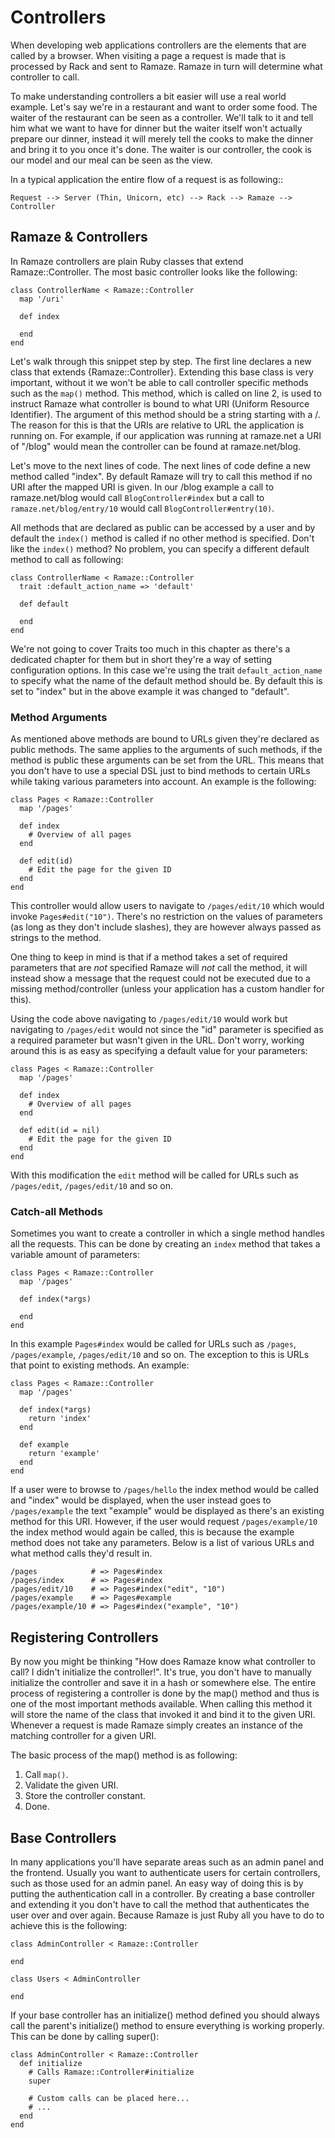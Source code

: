 # Controllers

When developing web applications controllers are the elements that are called
by a browser. When visiting a page a request is made that is processed by Rack
and sent to Ramaze. Ramaze in turn will determine what controller to call.

To make understanding controllers a bit easier will use a real world example.
Let's say we're in a restaurant and want to order some food. The waiter of the
restaurant can be seen as a controller. We'll talk to it and tell him what we
want to have for dinner but the waiter itself won't actually prepare our dinner,
instead it will merely tell the cooks to make the dinner and bring it to you once
it's done. The waiter is our controller, the cook is our model and our meal can
be seen as the view.

In a typical application the entire flow of a request is as following::

    Request --> Server (Thin, Unicorn, etc) --> Rack --> Ramaze --> Controller

## Ramaze & Controllers

In Ramaze controllers are plain Ruby classes that extend Ramaze::Controller. The
most basic controller looks like the following:

    class ControllerName < Ramaze::Controller
      map '/uri'

      def index

      end
    end

Let's walk through this snippet step by step. The first line declares a new
class that extends {Ramaze::Controller}. Extending this base class is very
important, without it we won't be able to call controller specific methods such
as the `map()` method. This method, which is called on line 2, is used to instruct
Ramaze what controller is bound to what URI (Uniform Resource Identifier). The
argument of this method should be a string starting with a /. The reason for
this is that the URIs are relative to URL the application is running on. For
example, if our application was running at ramaze.net a URI of "/blog" would
mean the controller can be found at ramaze.net/blog.

Let's move to the next lines of code. The next lines of code define a new method
called "index". By default Ramaze will try to call this method if no URI after
the mapped URI is given. In our /blog example a call to ramaze.net/blog would
call `BlogController#index` but a call to `ramaze.net/blog/entry/10` would call
`BlogController#entry(10)`.

All methods that are declared as public can be accessed by a user and by default
the `index()` method is called if no other method is specified. Don't like the
`index()` method? No problem, you can specify a different default method to call
as following:

    class ControllerName < Ramaze::Controller
      trait :default_action_name => 'default'

      def default

      end
    end

We're not going to cover Traits too much in this chapter as there's a dedicated
chapter for them but in short they're a way of setting configuration options. In
this case we're using the trait `default_action_name` to specify what the name
of the default method should be. By default this is set to "index" but in the
above example it was changed to "default".

### Method Arguments

As mentioned above methods are bound to URLs given they're declared as public
methods. The same applies to the arguments of such methods, if the method is
public these arguments can be set from the URL. This means that you don't have
to use a special DSL just to bind methods to certain URLs while taking various
parameters into account. An example is the following:

    class Pages < Ramaze::Controller
      map '/pages'

      def index
        # Overview of all pages
      end

      def edit(id)
        # Edit the page for the given ID
      end
    end

This controller would allow users to navigate to `/pages/edit/10` which would
invoke `Pages#edit("10")`. There's no restriction on the values of parameters
(as long as they don't include slashes), they are however always passed as
strings to the method.

One thing to keep in mind is that if a method takes a set of required parameters
that are *not* specified Ramaze will *not* call the method, it will instead show
a message that the request could not be executed due to a missing
method/controller (unless your application has a custom handler for this).

Using the code above navigating to `/pages/edit/10` would work but navigating to
`/pages/edit` would not since the "id" parameter is specified as a required
parameter but wasn't given in the URL. Don't worry, working around this is as
easy as specifying a default value for your parameters:

    class Pages < Ramaze::Controller
      map '/pages'

      def index
        # Overview of all pages
      end

      def edit(id = nil)
        # Edit the page for the given ID
      end
    end

With this modification the `edit` method will be called for URLs such as
`/pages/edit`, `/pages/edit/10` and so on.

### Catch-all Methods

Sometimes you want to create a controller in which a single method handles all
the requests. This can be done by creating an `index` method that takes a
variable amount of parameters:

    class Pages < Ramaze::Controller
      map '/pages'

      def index(*args)

      end
    end

In this example `Pages#index` would be called for URLs such as `/pages`,
`/pages/example`, `/pages/edit/10` and so on. The exception to this is URLs that
point to existing methods. An example:

    class Pages < Ramaze::Controller
      map '/pages'

      def index(*args)
        return 'index'
      end

      def example
        return 'example'
      end
    end

If a user were to browse to `/pages/hello` the index method would be called and
"index" would be displayed, when the user instead goes to `/pages/example` the
text "example" would be displayed as there's an existing method for this URI.
However, if the user would request `/pages/example/10` the index method would
again be called, this is because the example method does not take any
parameters. Below is a list of various URLs and what method calls they'd result
in.

    /pages            # => Pages#index
    /pages/index      # => Pages#index
    /pages/edit/10    # => Pages#index("edit", "10")
    /pages/example    # => Pages#example
    /pages/example/10 # => Pages#index("example", "10")

## Registering Controllers

By now you might be thinking "How does Ramaze know what controller to call? I
didn't initialize the controller!". It's true, you don't have to manually
initialize the controller and save it in a hash or somewhere else. The entire
process of registering a controller is done by the map() method and thus is one
of the most important methods available. When calling this method it will store
the name of the class that invoked it and bind it to the given URI. Whenever a
request is made Ramaze simply creates an instance of the matching controller
for a given URI.

The basic process of the map() method is as following:

1. Call `map()`.
2. Validate the given URI.
3. Store the controller constant.
4. Done.

## Base Controllers

In many applications you'll have separate areas such as an admin panel and the
frontend. Usually you want to authenticate users for certain controllers, such
as those used for an admin panel. An easy way of doing this is by putting the
authentication call in a controller. By creating a base controller and extending
it you don't have to call the method that authenticates the user over and over
again. Because Ramaze is just Ruby all you have to do to achieve this is the
following:

    class AdminController < Ramaze::Controller

    end

    class Users < AdminController

    end

If your base controller has an initialize() method defined you should always
call the parent's initialize() method to ensure everything is working properly.
This can be done by calling super():

    class AdminController < Ramaze::Controller
      def initialize
        # Calls Ramaze::Controller#initialize
        super

        # Custom calls can be placed here...
        # ...
      end
    end
